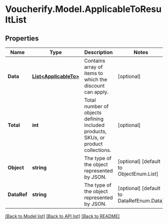 # Voucherify.Model.ApplicableToResultList

## Properties

Name | Type | Description | Notes
------------ | ------------- | ------------- | -------------
**Data** | [**List&lt;ApplicableTo&gt;**](ApplicableTo.md) | Contains array of items to which the discount can apply. | [optional] 
**Total** | **int** | Total number of objects defining included products, SKUs, or product collections. | [optional] 
**Object** | **string** | The type of the object represented by JSON. | [optional] [default to ObjectEnum.List]
**DataRef** | **string** | The type of the object represented by JSON. | [optional] [default to DataRefEnum.Data]

[[Back to Model list]](../../README.md#documentation-for-models) [[Back to API list]](../../README.md#documentation-for-api-endpoints) [[Back to README]](../../README.md)

